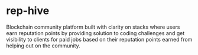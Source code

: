 # rep-hive
Blockchain community platform built with clarity on stacks where users earn  reputation points by providing solution to coding challenges and get visibility to clients for paid jobs based on their reputation points earned from helping out on the community.
